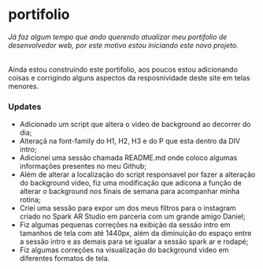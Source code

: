# portifolio

###### Já faz algum tempo que ando querendo atualizar meu portifolio de desenvolvedor web, por este motivo estou iniciando este novo projeto.

Ainda estou construindo este portifolio, aos poucos estou adicionando coisas e corrigindo alguns aspectos da resposnividade deste site em telas menores.

### Updates

- Adicionado um script que altera o video de background ao decorrer do dia;  
- Alteraçã na font-family do H1, H2, H3 e do P que esta dentro da DIV intro;  
- Adicionei uma sessão chamada README.md onde coloco algumas informações presentes no meu Github;  
- Além de alterar a localização do script responsavel por fazer a alteração do background video, fiz uma modificação que adicona a função de alterar o background nos finais de semana para acompanhar minha rotina;
- Criei uma sessão para expor um dos meus filtros para o instagram criado no Spark AR Studio em parceria com um grande amigo Daniel;
- Fiz algumas pequenas correções na exibição da sessão intro em tamanhos de tela com até 1440px, além da diminuição do espaço entre a sessão intro e as demais para se igualar a sessão spark ar e rodapé;
- Fiz algumas correções na visualização do background video em diferentes formatos de tela. 

